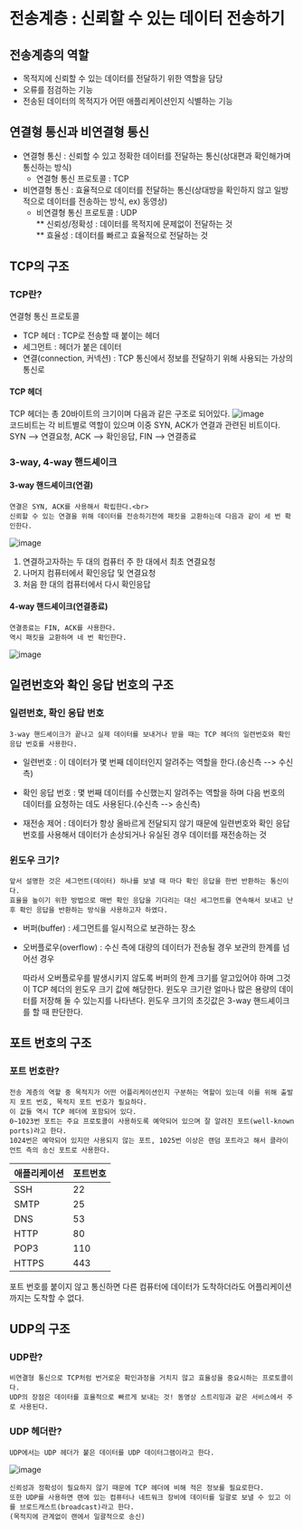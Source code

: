 # 전송계층 : 신뢰할 수 있는 데이터 전송하기

## 전송계층의 역할
- 목적지에 신뢰할 수 있는 데이터를 전달하기 위한 역할을 담당
- 오류를 점검하는 기능
- 전송된 데이터의 목적지가 어떤 애플리케이션인지 식별하는 기능

## 연결형 통신과 비연결형 통신
- 연결형 통신 : 신뢰할 수 있고 정확한 데이터를 전달하는 통신(상대편과 확인해가며 통신하는 방식)<br>
    - 연결형 통신 프로토콜 : TCP
- 비연결형 통신 : 효율적으로 데이터를 전달하는 통신(상대방을 확인하지 않고 일방적으로 데이터를 전송하는 방식, ex) 동영상)<br>
    - 비연결형 통신 프로토콜 : UDP<br>
** 신뢰성/정확성 : 데이터를 목적지에 문제없이 전달하는 것<br>
** 효율성 : 데이터를 빠르고 효율적으로 전달하는 것

## TCP의 구조

### TCP란?

연결형 통신 프로토콜
- TCP 헤더 : TCP로 전송할 때 붙이는 헤더
- 세그먼트 : 헤더가 붙은 데이터
- 연결(connection, 커넥션) : TCP 통신에서 정보를 전달하기 위해 사용되는 가상의 통신로

#### TCP 헤더
TCP 헤더는 총 20바이트의 크기이며 다음과 같은 구조로 되어있다.
![image](http://www.ktword.co.kr/img_data/1889_1.JPG)
<br>
코드비트는 각 비트별로 역할이 있으며 이중 SYN, ACK가 연결과 관련된 비트이다.<br>
SYN --> 연결요청, ACK --> 확인응답, FIN --> 연결종료

### 3-way, 4-way 핸드셰이크

#### 3-way 핸드셰이크(연결)
    연결은 SYN, ACK를 사용해서 확립한다.<br>
    신뢰할 수 있는 연결을 위해 데이터를 전송하기전에 패킷을 교환하는데 다음과 같이 세 번 확인한다.
![image](https://www.researchgate.net/profile/Zerina-Masetic/publication/321698222/figure/fig3/AS:631632801320965@1527604403114/TCP-three-way-handshake.png)
1. 연결하고자하는 두 대의 컴퓨터 주 한 대에서 최초 연결요청
2. 나머지 컴퓨터에서 확인응답 및 연결요청
3. 처음 한 대의 컴퓨터에서 다시 확인응답

#### 4-way 핸드셰이크(연결종료)
    연결종료는 FIN, ACK를 사용한다.
    역시 패킷을 교환하며 네 번 확인한다.
![image](https://ipcisco.com/wp-content/uploads/tcp-4-way-handshake.jpg)

## 일련번호와 확인 응답 번호의 구조

### 일련번호, 확인 응답 번호
    3-way 핸드셰이크가 끝나고 실제 데이터를 보내거나 받을 때는 TCP 헤더의 일련번호와 확인 응답 번호를 사용한다.

- 일련번호 : 이 데이터가 몇 번째 데이터인지 알려주는 역할을 한다.(송신측 --> 수신측)
- 확인 응답 번호 : 몇 번째 데이터를 수신했는지 알려주는 역할을 하며 다음 번호의 데이터를 요청하는 데도 사용된다.(수신측 --> 송신측)

- 재전송 제어 : 데이터가 항상 올바르게 전달되지 않기 때문에 일련번호와 확인 응답 번호를 사용해서 데이터가 손상되거나 유실된 경우 데이터를 재전송하는 것

### 윈도우 크기?
    앞서 설명한 것은 세그먼트(데이터) 하나를 보낼 때 마다 확인 응답을 한번 반환하는 통신이다.
    효율을 높이기 위한 방법으로 매번 확인 응답을 기다리는 대신 세그먼트를 연속해서 보내고 난 후 확인 응답을 반환하는 방식을 사용하고자 하였다.

- 버퍼(buffer) : 세그먼트를 일시적으로 보관하는 장소
- 오버플로우(overflow) : 수신 측에 대량의 데이터가 전송될 경우 보관의 한계를 넘어선 경우

    따라서 오버플로우를 발생시키지 않도록 버퍼의 한계 크기를 알고있어야 하며 그것이 TCP 헤더의 윈도우 크기 값에 해당한다.
    윈도우 크기란 얼마나 많은 용량의 데이터를 저장해 둘 수 있는지를 나타낸다. 윈도우 크기의 초깃값은 3-way 핸드셰이크를 할 때 판단한다.

## 포트 번호의 구조

### 포트 번호란?

    전송 계층의 역할 중 목적지가 어떤 어플리케이션인지 구분하는 역할이 있는데 이를 위해 출발지 포트 번호, 목적지 포트 번호가 필요하다. 
    이 값들 역시 TCP 헤더에 포함되어 있다.
    0~1023번 포트는 주요 프로토콜이 사용하도록 예약되어 있으며 잘 알려진 포트(well-known ports)라고 한다.
    1024번은 예약되어 있지만 사용되지 않는 포트, 1025번 이상은 랜덤 포트라고 해서 클라이언트 측의 송신 포트로 사용한다.

|애플리케이션|포트번호|
|---|---|
|SSH|22|
|SMTP|25|
|DNS|53|
|HTTP|80|
|POP3|110|
|HTTPS|443|

포트 번호를 붙이지 않고 통신하면 다른 컴퓨터에 데이터가 도착하더라도 어플리케이션까지는 도착할 수 없다.

## UDP의 구조

### UDP란?
    비연결형 통신으로 TCP처럼 번거로운 확인과정을 거치지 않고 효율성을 중요시하는 프로토콜이다. 
    UDP의 장점은 데이터를 효율적으로 빠르게 보내는 것! 동영상 스트리밍과 같은 서비스에서 주로 사용된다.

### UDP 헤더란?
    UDP에서는 UDP 헤더가 붙은 데이터를 UDP 데이터그램이라고 한다.

![image](http://www.ktword.co.kr/img_data/323_2.jpg)

    신뢰성과 정확성이 필요하지 않기 때문에 TCP 헤더에 비해 적은 정보를 필요로한다. 
    또한 UDP를 사용하면 랜에 있는 컴퓨터나 네트워크 장비에 데이터를 일괄로 보낼 수 있고 이를 브로드캐스트(broadcast)라고 한다.
    (목적지에 관계없이 랜에서 일괄적으로 송신)
